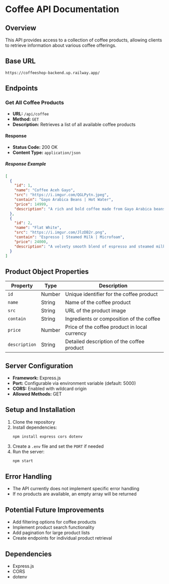 # Coffee API Documentation

## Overview
This API provides access to a collection of coffee products, allowing clients to retrieve information about various coffee offerings.

## Base URL
`https://coffeeshop-backend.up.railway.app/`

## Endpoints

### Get All Coffee Products
- **URL:** `/api/coffee`
- **Method:** `GET`
- **Description:** Retrieves a list of all available coffee products

#### Response
- **Status Code:** 200 OK
- **Content Type:** `application/json`

##### Response Example
```json
[
  {
    "id": 1,
    "name": "Coffee Aceh Gayo",
    "src": "https://i.imgur.com/QGLPytn.jpeg",
    "contain": "Gayo Arabica Beans | Hot Water",
    "price": 14999,
    "description": "A rich and bold coffee made from Gayo Arabica beans, known for its smooth taste, low acidity, and deep, earthy aroma. The slow roasting process enhances its unique flavor, making it a top choice for coffee connoisseurs seeking a full-bodied experience."
  },
  {
    "id": 2,
    "name": "Flat White",
    "src": "https://i.imgur.com/JlzDB2r.png",
    "contain": "Espresso | Steamed Milk | Microfoam",
    "price": 24000,
    "description": "A velvety smooth blend of espresso and steamed milk, topped with microfoam for a rich texture. This Australian favorite delivers a balanced coffee-to-milk ratio, offering a silky, creamy mouthfeel with a strong espresso taste in every sip."
  }
]
```

## Product Object Properties
| Property | Type | Description |
|----------|------|-------------|
| `id` | Number | Unique identifier for the coffee product |
| `name` | String | Name of the coffee product |
| `src` | String | URL of the product image |
| `contain` | String | Ingredients or composition of the coffee |
| `price` | Number | Price of the coffee product in local currency |
| `description` | String | Detailed description of the coffee product |

## Server Configuration
- **Framework:** Express.js
- **Port:** Configurable via environment variable (default: 5000)
- **CORS:** Enabled with wildcard origin
- **Allowed Methods:** GET

## Setup and Installation
1. Clone the repository
2. Install dependencies:
   ```bash
   npm install express cors dotenv
   ```
3. Create a `.env` file and set the `PORT` if needed
4. Run the server:
   ```bash
   npm start
   ```

## Error Handling
- The API currently does not implement specific error handling
- If no products are available, an empty array will be returned

## Potential Future Improvements
- Add filtering options for coffee products
- Implement product search functionality
- Add pagination for large product lists
- Create endpoints for individual product retrieval

## Dependencies
- Express.js
- CORS
- dotenv

